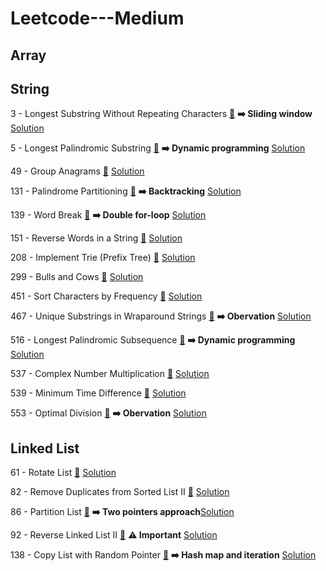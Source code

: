 # Leetcode---Medium

## Array


## String

3 - Longest Substring Without Repeating Characters [:link:](https://leetcode.com/problems/longest-substring-without-repeating-characters/) **:arrow_right: Sliding window** [Solution](https://github.com/xxicypatxx/Leetcode---Medium/blob/main/String/3_solution.py)

5 - Longest Palindromic Substring [:link:](https://leetcode.com/problems/longest-palindromic-substring/) **:arrow_right: Dynamic programming** [Solution](https://github.com/xxicypatxx/Leetcode---Medium/blob/main/String/5_solution.py)

49 - Group Anagrams [:link:](https://leetcode.com/problems/group-anagrams/) [Solution](https://github.com/xxicypatxx/Leetcode---Medium/blob/main/String/49_solution.py)

131 - Palindrome Partitioning [:link:](https://leetcode.com/problems/palindrome-partitioning/) **:arrow_right: Backtracking** [Solution](https://github.com/xxicypatxx/Leetcode---Medium/blob/main/String/131_solution.py)

139 - Word Break [:link:](https://leetcode.com/problems/word-break/) **:arrow_right: Double for-loop** [Solution](https://github.com/xxicypatxx/Leetcode---Medium/blob/main/String/139_solution.py)

151 - Reverse Words in a String [:link:](https://leetcode.com/problems/reverse-words-in-a-string/) [Solution](https://github.com/xxicypatxx/Leetcode---Medium/blob/main/String/151_solution.py)

208 - Implement Trie (Prefix Tree) [:link:](https://leetcode.com/problems/implement-trie-prefix-tree/) [Solution](https://github.com/xxicypatxx/Leetcode---Medium/blob/main/String/208_solution.py)

299 - Bulls and Cows [:link:](https://leetcode.com/problems/bulls-and-cows/) [Solution](https://github.com/xxicypatxx/Leetcode---Medium/blob/main/String/299_solution.py)

451 - Sort Characters by Frequency [:link:](https://leetcode.com/problems/sort-characters-by-frequency/) [Solution](https://github.com/xxicypatxx/Leetcode---Medium/blob/main/String/451_solution.py)

467 - Unique Substrings in Wraparound Strings [:link:](https://leetcode.com/problems/unique-substrings-in-wraparound-string/) **:arrow_right: Obervation** [Solution](https://github.com/xxicypatxx/Leetcode---Medium/blob/main/String/467_solution.py)

516 - Longest Palindromic Subsequence [:link:](https://leetcode.com/problems/longest-palindromic-subsequence/) **:arrow_right: Dynamic programming** [Solution](https://github.com/xxicypatxx/Leetcode---Medium/blob/main/String/516_solution.py)

537 - Complex Number Multiplication [:link:](https://leetcode.com/problems/complex-number-multiplication/) [Solution](https://github.com/xxicypatxx/Leetcode---Medium/blob/main/String/537_solution.py)

539 - Minimum Time Difference [:link:](https://leetcode.com/problems/minimum-time-difference/) [Solution](https://github.com/xxicypatxx/Leetcode---Medium/blob/main/String/539_solution.py)

553 - Optimal Division [:link:](https://leetcode.com/problems/optimal-division/) **:arrow_right: Obervation** [Solution](https://github.com/xxicypatxx/Leetcode---Medium/blob/main/String/553_solution.py)


## Linked List

61 - Rotate List [:link:](https://leetcode.com/problems/rotate-list/) [Solution](https://github.com/xxicypatxx/Leetcode---Medium/blob/main/Linked_List/61_solution.py)

82 - Remove Duplicates from Sorted List II [:link:](https://leetcode.com/problems/remove-duplicates-from-sorted-list-ii/) [Solution](https://github.com/xxicypatxx/Leetcode---Medium/blob/main/Linked_List/82_solution.py)

86 - Partition List [:link:](https://leetcode.com/problems/partition-list/) **:arrow_right: Two pointers approach**[Solution](https://github.com/xxicypatxx/Leetcode---Medium/blob/main/Linked_List/86_solution.py)

92 - Reverse Linked List II [:link:](https://leetcode.com/problems/reverse-linked-list-ii/) **:warning: Important** [Solution](https://github.com/xxicypatxx/Leetcode---Medium/blob/main/Linked_List/92_solution.py)

138 - Copy List with Random Pointer [:link:](https://leetcode.com/problems/copy-list-with-random-pointer/) **:arrow_right: Hash map and iteration** [Solution]((https://github.com/xxicypatxx/Leetcode---Medium/blob/main/Linked_List/138_solution.py))
